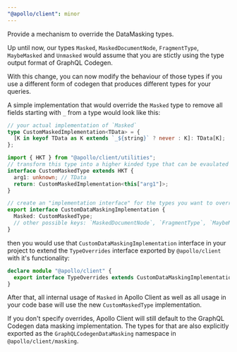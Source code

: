 ```yaml
---
"@apollo/client": minor
---
```


Provide a mechanism to override the DataMasking types.

Up until now, our types `Masked`, `MaskedDocumentNode`, `FragmentType`, `MaybeMasked` and `Unmasked` would assume that you are stictly using the type output format of GraphQL Codegen.

With this change, you can now modify the behaviour of those types if you use a different form of codegen that produces different types for your queries.

A simple implementation that would override the `Masked` type to remove all fields starting with `_` from a type would look like this:

```ts
// your actual implementation of `Masked`
type CustomMaskedImplementation<TData> = {
  [K in keyof TData as K extends `_${string}` ? never : K]: TData[K];
};

import { HKT } from "@apollo/client/utilities";
// transform this type into a higher kinded type that can be evaulated at a later time
interface CustomMaskedType extends HKT {
  arg1: unknown; // TData
  return: CustomMaskedImplementation<this["arg1"]>;
}

// create an "implementation interface" for the types you want to override
export interface CustomDataMaskingImplementation {
  Masked: CustomMaskedType;
  // other possible keys: `MaskedDocumentNode`, `FragmentType`, `MaybeMasked` and `Unmasked`
}
```
then you would use that `CustomDataMaskingImplementation` interface in your project to extend the `TypeOverrides` interface exported by `@apollo/client` with it's functionality:

```ts
declare module "@apollo/client" {
  export interface TypeOverrides extends CustomDataMaskingImplementation {}
}
```

After that, all internal usage of `Masked` in Apollo Client as well as all usage in your code base will use the new `CustomMaskedType` implementation.

If you don't specify overrides, Apollo Client will still default to the GraphQL Codegen data masking implementation.
The types for that are also explicitly exported as the `GraphQLCodegenDataMasking` namespace in `@apollo/client/masking`.

